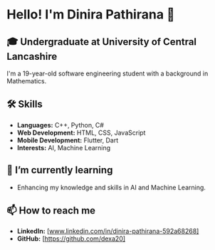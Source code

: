 # Hello! I'm Dinira Pathirana 👋

## 🎓 Undergraduate at University of Central Lancashire
I'm a 19-year-old software engineering student with a background in Mathematics.

## 🛠 Skills
- **Languages:** C++, Python, C#
- **Web Development:** HTML, CSS, JavaScript
- **Mobile Development:** Flutter, Dart
- **Interests:** AI, Machine Learning

## 🌱 I’m currently learning
- Enhancing my knowledge and skills in AI and Machine Learning.

## 📫 How to reach me
- **LinkedIn:** [www.linkedin.com/in/dinira-pathirana-592a68268]
- **GitHub:** [https://github.com/dexa20]
